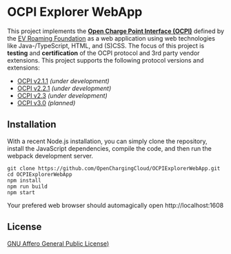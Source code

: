 # OCPI Explorer WebApp

This project implements the [**Open Charge Point Interface (OCPI)**](https://github.com/ocpi/ocpi) defined by the [EV Roaming Foundation](https://evroaming.org) as a web application using web technologies like Java-/TypeScript, HTML, and (S)CSS. The focus of this project is **testing** and **certification** of the OCPI protocol and 3rd party vendor extensions. This project supports the following protocol versions and extensions:

- [OCPI v2.1.1](https://github.com/ocpi/ocpi/tree/release-2.1.1-bugfixes) *(under development)*
- [OCPI v2.2.1](https://github.com/ocpi/ocpi/tree/release-2.1.1-bugfixes) *(under development)*
- [OCPI v2.3](https://github.com/ocpi/ocpi/tree/release-2.1.1-bugfixes) *(under development)*
- [OCPI v3.0](https://github.com/ocpi/ocpi/tree/release-2.1.1-bugfixes) *(planned)*


## Installation

With a recent Node.js installation, you can simply clone the repository, install the JavaScript dependencies, compile the code, and then run the webpack development server.

```
git clone https://github.com/OpenChargingCloud/OCPIExplorerWebApp.git
cd OCPIExplorerWebApp
npm install
npm run build
npm start
```

Your prefered web browser should automagically open http://localhost:1608


## License

[GNU Affero General Public License)](LICENSE)

